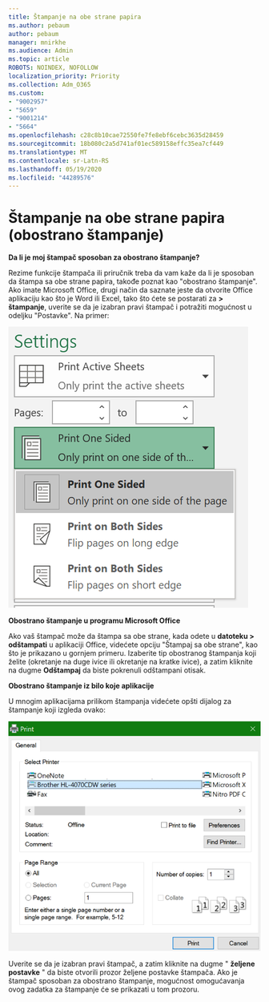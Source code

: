 ```yaml
---
title: Štampanje na obe strane papira
ms.author: pebaum
author: pebaum
manager: mnirkhe
ms.audience: Admin
ms.topic: article
ROBOTS: NOINDEX, NOFOLLOW
localization_priority: Priority
ms.collection: Adm_O365
ms.custom:
- "9002957"
- "5659"
- "9001214"
- "5664"
ms.openlocfilehash: c28c8b10cae72550fe7fe8ebf6cebc3635d28459
ms.sourcegitcommit: 18b080c2a5d741af01ec589158effc35ea7cf449
ms.translationtype: MT
ms.contentlocale: sr-Latn-RS
ms.lasthandoff: 05/19/2020
ms.locfileid: "44289576"
---
```

# <a name="printing-on-both-sides-of-paper-duplex-printing"></a>Štampanje na obe strane papira (obostrano štampanje)

**Da li je moj štampač sposoban za obostrano štampanje?**

Rezime funkcije štampača ili priručnik treba da vam kaže da li je sposoban da štampa sa obe strane papira, takođe poznat kao "obostrano štampanje". Ako imate Microsoft Office, drugi način da saznate jeste da otvorite Office aplikaciju kao što je Word ili Excel, tako što ćete se postarati za **> štampanje**, uverite se da je izabran pravi štampač i potražiti mogućnost u odeljku "Postavke". Na primer: 

![Postavke štampača](media/print-settings.png)

**Obostrano štampanje u programu Microsoft Office**

Ako vaš štampač može da štampa sa obe strane, kada odete u **datoteku > odštampati** u aplikaciji Office, videćete opciju "Štampaj sa obe strane", kao što je prikazano u gornjem primeru.  Izaberite tip obostranog štampanja koji želite (okretanje na duge ivice ili okretanje na kratke ivice), a zatim kliknite na dugme **Odštampaj** da biste pokrenuli odštampani otisak.

**Obostrano štampanje iz bilo koje aplikacije**

U mnogim aplikacijama prilikom štampanja videćete opšti dijalog za štampanje koji izgleda ovako: 

![Dijalog "Štampanje"](media/print-dialog.png)

Uverite se da je izabran pravi štampač, a zatim kliknite na dugme " **željene postavke** " da biste otvorili prozor željene postavke štampača. Ako je štampač sposoban za obostrano štampanje, mogućnost omogućavanja ovog zadatka za štampanje će se prikazati u tom prozoru.
